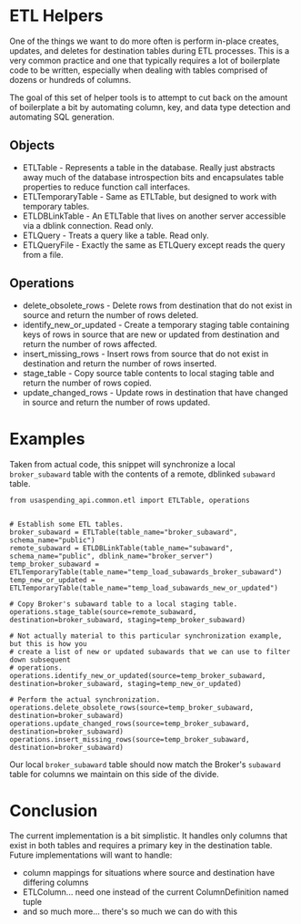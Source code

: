 # ETL Helpers

One of the things we want to do more often is perform in-place creates, updates, and
deletes for destination tables during ETL processes.  This is a very common practice and
one that typically requires a lot of boilerplate code to be written, especially when
dealing with tables comprised of dozens or hundreds of columns.

The goal of this set of helper tools is to attempt to cut back on the amount of
boilerplate a bit by automating column, key, and data type detection and automating SQL
generation.

## Objects

- ETLTable - Represents a table in the database.  Really just abstracts away much of
the database introspection bits and encapsulates table properties to reduce function
call interfaces.
- ETLTemporaryTable - Same as ETLTable, but designed to work with temporary tables.
- ETLDBLinkTable - An ETLTable that lives on another server accessible via a dblink
connection.  Read only.
- ETLQuery - Treats a query like a table.  Read only.
- ETLQueryFile - Exactly the same as ETLQuery except reads the query from a file.

## Operations

- delete_obsolete_rows -  Delete rows from destination that do not exist in source and
return the number of rows deleted.
- identify_new_or_updated - Create a temporary staging table containing keys of rows in
source that are new or updated from destination and return the number of rows affected.
- insert_missing_rows - Insert rows from source that do not exist in destination and return
the number of rows inserted.
- stage_table - Copy source table contents to local staging table and return
the number of rows copied.
- update_changed_rows - Update rows in destination that have changed in source and return
the number of rows updated.

# Examples

Taken from actual code, this snippet will synchronize a local `broker_subaward` table
with the contents of a remote, dblinked `subaward` table.
```
from usaspending_api.common.etl import ETLTable, operations


# Establish some ETL tables.
broker_subaward = ETLTable(table_name="broker_subaward", schema_name="public")
remote_subaward = ETLDBLinkTable(table_name="subaward", schema_name="public", dblink_name="broker_server")
temp_broker_subaward = ETLTemporaryTable(table_name="temp_load_subawards_broker_subaward")
temp_new_or_updated = ETLTemporaryTable(table_name="temp_load_subawards_new_or_updated")

# Copy Broker's subaward table to a local staging table.
operations.stage_table(source=remote_subaward, destination=broker_subaward, staging=temp_broker_subaward)

# Not actually material to this particular synchronization example, but this is how you
# create a list of new or updated subawards that we can use to filter down subsequent
# operations.
operations.identify_new_or_updated(source=temp_broker_subaward, destination=broker_subaward, staging=temp_new_or_updated)

# Perform the actual synchronization.
operations.delete_obsolete_rows(source=temp_broker_subaward, destination=broker_subaward)
operations.update_changed_rows(source=temp_broker_subaward, destination=broker_subaward)
operations.insert_missing_rows(source=temp_broker_subaward, destination=broker_subaward)
```
Our local `broker_subaward` table should now match the Broker's `subaward` table for
columns we maintain on this side of the divide.

# Conclusion

The current implementation is a bit simplistic.  It handles only columns that exist in
both tables and requires a primary key in the destination table.  Future implementations
will want to handle:

- column mappings for situations where source and destination have differing columns
- ETLColumn... need one instead of the current ColumnDefinition named tuple
- and so much more... there's so much we can do with this
